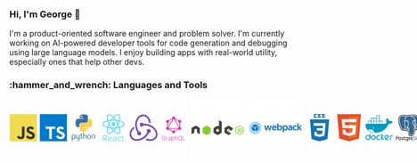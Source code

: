 ### Hi, I'm George 👋

I'm a product-oriented software engineer and problem solver. I'm currently working on AI-powered developer tools for code generation and debugging using large language models. I enjoy building apps with real-world utility, especially ones that help other devs.

<div align="start">
      <h3> :hammer_and_wrench: Languages and Tools </h3>
      <div align="start" style="display: flex; align-items: center;">
        <img align="center" src="https://github.com/devicons/devicon/blob/master/icons/javascript/javascript-original.svg" title="JavaScript" alt="JavaScript" width="50" height="50"/>&nbsp;
        <img align="center" src="https://github.com/devicons/devicon/blob/1119b9f84c0290e0f0b38982099a2bd027a48bf1/icons/typescript/typescript-original.svg" title="TypeScript" alt="TypeScript" width="50" height="50"/>&nbsp;
        <img align="center" src="https://github.com/devicons/devicon/blob/1119b9f84c0290e0f0b38982099a2bd027a48bf1/icons/python/python-original-wordmark.svg" title="Python" alt="Python" width="50" height="50"/>&nbsp;
        <img align="center" src="https://github.com/devicons/devicon/blob/master/icons/react/react-original-wordmark.svg" title="React" alt="React" width="50" height="50"/>&nbsp;
        <img align="center" src="https://github.com/devicons/devicon/blob/master/icons/redux/redux-original.svg" title="Redux" alt="Redux " width="50" height="50"/>&nbsp;
        <img align="center" src="https://github.com/devicons/devicon/blob/master/icons/graphql/graphql-plain-wordmark.svg" title="GraphQL" alt="GraphQL" width="50" height="50"/>&nbsp;
        <img align="center" src="https://github.com/devicons/devicon/blob/master/icons/nodejs/nodejs-original-wordmark.svg" title="NodeJS" alt="NodeJS" width="100" height="100"/>&nbsp;
        <img align="center" src="https://github.com/devicons/devicon/blob/1119b9f84c0290e0f0b38982099a2bd027a48bf1/icons/webpack/webpack-original-wordmark.svg" title="Webpack" alt="Webpack" width="100" height="100"/>&nbsp;
        <br/>
        <img align="center" src="https://github.com/devicons/devicon/blob/master/icons/css3/css3-plain-wordmark.svg"  title="CSS3" alt="CSS" width="50" height="50"/>&nbsp;
        <img align="center" src="https://github.com/devicons/devicon/blob/master/icons/html5/html5-original.svg" title="HTML5" alt="HTML" width="50" height="50"/>&nbsp;
        <img align="center" src="https://github.com/devicons/devicon/blob/master/icons/docker/docker-plain-wordmark.svg" title="Docker" alt="Docker" width="50" height="50"/>&nbsp;
        <img align="center" src="https://github.com/devicons/devicon/blob/1119b9f84c0290e0f0b38982099a2bd027a48bf1/icons/postgresql/postgresql-original-wordmark.svg" title="Postgresql" alt="Postgresql" width="50" height="50"/>&nbsp;
        <img align="center" src="https://github.com/devicons/devicon/blob/1119b9f84c0290e0f0b38982099a2bd027a48bf1/icons/mongodb/mongodb-original-wordmark.svg" title="MongoDB" alt="MongoDB" width="50" height="50"/>&nbsp;
        <img align="center" src="https://github.com/devicons/devicon/blob/master/icons/amazonwebservices/amazonwebservices-plain-wordmark.svg" title="AWS" alt="AWS" width="100" height="100"/>&nbsp;
        <img align="center" src="https://github.com/devicons/devicon/blob/master/icons/git/git-original-wordmark.svg" title="Git" alt="Git" width="100" height="100"/>
        <img align="center" src="https://github.com/devicons/devicon/blob/1119b9f84c0290e0f0b38982099a2bd027a48bf1/icons/electron/electron-original-wordmark.svg" title="Electron" alt="Electron" width="100" height="100"/>
      </div>
</div>
